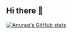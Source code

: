 ## Hi there 👋

[![Anurag's GitHub stats](https://github-readme-stats.vercel.app/api?username=qingchenyouforcc?theme=dark)](https://github.com/anuraghazra/github-readme-stats)

